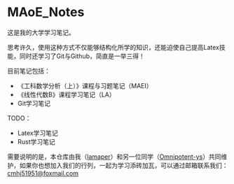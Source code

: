 # MAoE_Notes

这是我的大学学习笔记。

思考许久，使用这种方式不仅能够结构化所学的知识，还能迫使自己提高Latex技能，同时还学习了Git与Github，简直是一举三得！

目前笔记包括：

- 《工科数学分析（上）》课程与习题笔记（MAEI）
- 《线性代数B》课程学习笔记（LA）
- Git学习笔记

TODO：

- Latex学习笔记
- Rust学习笔记

需要说明的是，本仓库由我（[lamaper](https://github.com/lamaper)）和另一位同学（[Omnipotent-ys](https://github.com/Omnipotent-ys)）共同维护，如果你也想加入我们的行列，一起为学习添砖加瓦，可以通过邮箱联系我们：cmhj51951@foxmail.com
